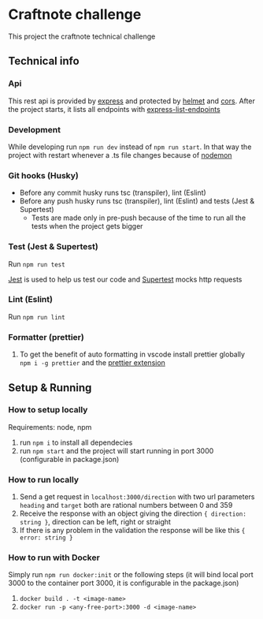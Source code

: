# Craftnote challenge

This project the craftnote technical challenge

## Technical info

### Api

This rest api is provided by [express](https://www.npmjs.com/package/express) and protected by [helmet](https://www.npmjs.com/package/helmet) and [cors](https://www.npmjs.com/package/cors).
After the project starts, it lists all endpoints with [express-list-endpoints](https://www.npmjs.com/package/express-list-endpoints)

### Development

While developing run `npm run dev` instead of `npm run start`. In that way the project with restart whenever a .ts file changes because of [nodemon](https://www.npmjs.com/package/nodemon)

### Git hooks (Husky)

- Before any commit husky runs tsc (transpiler), lint (Eslint)
- Before any push husky runs tsc (transpiler), lint (Eslint) and tests (Jest & Supertest)
  - Tests are made only in pre-push because of the time to run all the tests when the project gets bigger

### Test (Jest & Supertest)

Run `npm run test`

[Jest](https://www.npmjs.com/package/jest) is used to help us test our code and [Supertest](https://www.npmjs.com/package/supertest) mocks http requests

### Lint (Eslint)

Run `npm run lint`

### Formatter (prettier)

1. To get the benefit of auto formatting in vscode install prettier globally `npm i -g prettier` and the [prettier extension](https://marketplace.visualstudio.com/items?itemName=esbenp.prettier-vscode)

## Setup & Running

### How to setup locally

Requirements: node, npm

1. run `npm i` to install all dependecies
1. run `npm start` and the project will start running in port 3000 (configurable in package.json)

### How to run locally

1. Send a get request in `localhost:3000/direction` with two url parameters `heading` and `target` both are rational numbers between 0 and 359
1. Receive the response with an object giving the direction `{ direction: string }`, direction can be left, right or straight
1. If there is any problem in the validation the response will be like this `{ error: string }`

### How to run with Docker

Simply run `npm run docker:init` or the following steps (it will bind local port 3000 to the container port 3000, it is configurable in the package.json)

1. `docker build . -t <image-name>`
1. `docker run -p <any-free-port>:3000 -d <image-name>`

